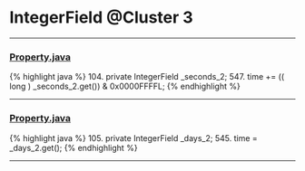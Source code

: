 # IntegerField @Cluster 3

***

### [Property.java](https://searchcode.com/codesearch/view/15642246/)
{% highlight java %}
104. private IntegerField        _seconds_2;
547.     time         += (( long ) _seconds_2.get()) & 0x0000FFFFL;
{% endhighlight %}

***

### [Property.java](https://searchcode.com/codesearch/view/15642246/)
{% highlight java %}
105. private IntegerField        _days_2;
545.     time         = _days_2.get();
{% endhighlight %}

***

